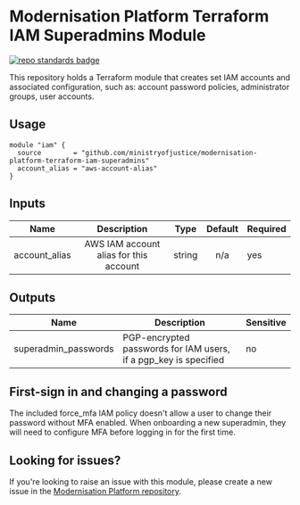 # Modernisation Platform Terraform IAM Superadmins Module

[![repo standards badge](https://img.shields.io/badge/dynamic/json?color=blue&style=for-the-badge&logo=github&label=MoJ%20Compliant&query=%24.result&url=https%3A%2F%2Foperations-engineering-reports.cloud-platform.service.justice.gov.uk%2Fapi%2Fv1%2Fcompliant_public_repositories%2Fmodernisation-platform-terraform-iam-superadmins)](https://operations-engineering-reports.cloud-platform.service.justice.gov.uk/public-github-repositories.html#modernisation-platform-terraform-iam-superadmins "Link to report")

This repository holds a Terraform module that creates set IAM accounts and associated configuration, such as: account password policies, administrator groups, user accounts.

## Usage

```
module "iam" {
  source        = "github.com/ministryofjustice/modernisation-platform-terraform-iam-superadmins"
  account_alias = "aws-account-alias"
}
```

## Inputs

|     Name      |              Description               |  Type  | Default | Required |
| :-----------: | :------------------------------------: | :----: | :-----: | -------- |
| account_alias | AWS IAM account alias for this account | string |   n/a   | yes      |

## Outputs

| Name                 | Description                                                      | Sensitive |
| -------------------- | ---------------------------------------------------------------- | --------- |
| superadmin_passwords | PGP-encrypted passwords for IAM users, if a pgp_key is specified | no        |

## First-sign in and changing a password

The included force_mfa IAM policy doesn't allow a user to change their password without MFA enabled. When onboarding a new superadmin,
they will need to configure MFA before logging in for the first time.

## Looking for issues?

If you're looking to raise an issue with this module, please create a new issue in the [Modernisation Platform repository](https://github.com/ministryofjustice/modernisation-platform/issues).
